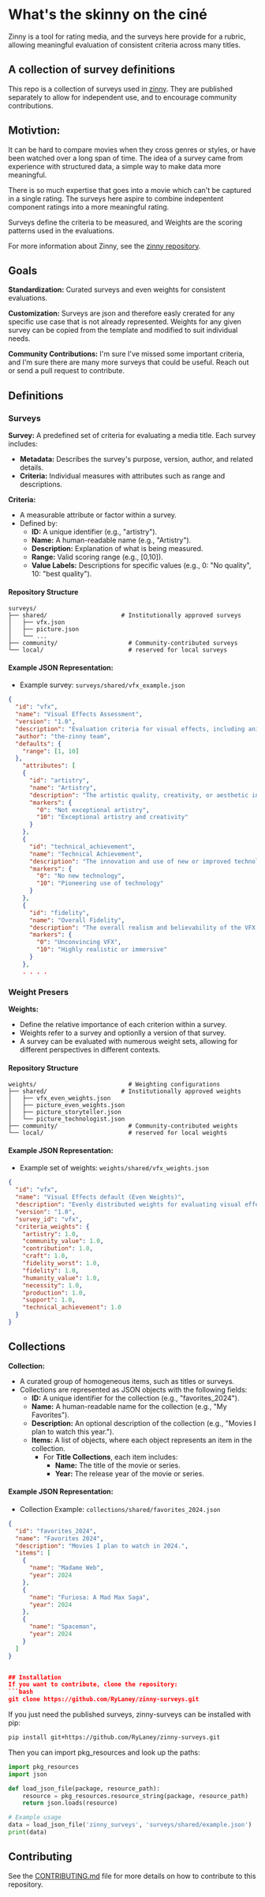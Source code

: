 #  What's the skinny on the ciné

Zinny is a tool for rating media, and the surveys here provide for a rubric, allowing meaningful evaluation of consistent criteria across many titles.

## A collection of survey definitions

This repo is a collection of surveys used in [zinny](https://github.com/RyLaney/zinny).  They are published separately to allow for independent use, and to encourage community contributions.

## Motivtion:
It can be hard to compare movies when they cross genres or styles, or have been watched over a long span of time. The idea of a survey came from experience with structured data, a simple way to make data more meaningful. 

There is so much expertise that goes into a movie which can't be captured in a single rating. The surveys here aspire to combine indepentent component ratings into a more meaningful rating.

Surveys define the criteria to be measured, and Weights are the scoring patterns used in the evaluations.

For more information about Zinny, see the [zinny repository](https://github.com/RyLaney/zinny).

## Goals

**Standardization:** Curated surveys and even weights for consistent evaluations.

**Customization:** Surveys are json and therefore easly crerated for any specific use case that is not already represented.  Weights for any given survey can be copied from the template and modified to suit individual needs.

**Community Contributions:** I'm sure I've missed some important criteria, and I'm sure there are many more surveys that could be useful.  Reach out or send a pull request to contribute.

## Definitions

### Surveys
**Survey:** A predefined set of criteria for evaluating a media title. Each survey includes:
* **Metadata:** Describes the survey's purpose, version, author, and related details.
* **Criteria:** Individual measures with attributes such as range and descriptions.

**Criteria:**
* A measurable attribute or factor within a survey.
* Defined by:
  * **ID:** A unique identifier (e.g., "artistry").
  * **Name:** A human-readable name (e.g., "Artistry").
  * **Description:** Explanation of what is being measured.
  * **Range:** Valid scoring range (e.g., [0,10]).
  * **Value Labels:** Descriptions for specific values (e.g., 0: "No quality", 10: "best quality").

#### Repository Structure

```plaintext
surveys/
├── shared/                     # Institutionally approved surveys
│   ├── vfx.json
│   ├── picture.json
│   └── ...
├── community/                    # Community-contributed surveys
└── local/                        # reserved for local surveys
```

#### Example JSON Representation:

* Example survey: `surveys/shared/vfx_example.json`
```json
{
  "id": "vfx",
  "name": "Visual Effects Assessment",
  "version": "1.0",
  "description": "Evaluation criteria for visual effects, including animation, makeup, special effects, screens (chroma and video), stunts, technical achievements, and generally anything that implements a digital workflow (CGI).",
  "author": "the-zinny team",
  "defaults": {
    "range": [1, 10]
  },
    "attributes": [
    {
      "id": "artistry",
      "name": "Artistry",
      "description": "The artistic quality, creativity, or aesthetic integration of visuals.",
      "markers": {
        "0": "Not exceptional artistry",
        "10": "Exceptional artistry and creativity"
      }
    },
    {
      "id": "technical_achievement",
      "name": "Technical Achievement",
      "description": "The innovation and use of new or improved technology.",
      "markers": {
        "0": "No new technology",
        "10": "Pioneering use of technology"
      }
    },
    {
      "id": "fidelity",
      "name": "Overall Fidelity",
      "description": "The overall realism and believability of the VFX.",
      "markers": {
        "0": "Unconvincing VFX",
        "10": "Highly realistic or immersive"
      }
    },
    . . . .
```

### Weight Presers
**Weights:**
* Define the relative importance of each criterion within a survey.
* Weights refer to a survey and optionlly a version of that survey.
* A survey can be evaluated with numerous weight sets, allowing for different perspectives in different contexts.

#### Repository Structure

```plaintext
weights/                          # Weighting configurations
├── shared/                     # Institutionally approved weights
│   ├── vfx_even_weights.json
│   ├── picture_even_weights.json
│   ├── picture_storyteller.json
│   └── picture_technologist.json
├── community/                    # Community-contributed weights
└── local/                        # reserved for local weights
```

#### Example JSON Representation:
* Example set of weights: `weights/shared/vfx_weights.json`
```json
{
  "id": "vfx",
  "name": "Visual Effects default (Even Weights)",
  "description": "Evenly distributed weights for evaluating visual effects.",
  "version": "1.0",
  "survey_id": "vfx",
  "criteria_weights": {
    "artistry": 1.0,
    "community_value": 1.0,
    "contribution": 1.0,
    "craft": 1.0,
    "fidelity_worst": 1.0,
    "fidelity": 1.0,
    "humanity_value": 1.0,
    "necessity": 1.0,
    "production": 1.0,
    "support": 1.0,
    "technical_achievement": 1.0
  }
}
```
## Collections

**Collection:**
* A curated group of homogeneous items, such as titles or surveys.
* Collections are represented as JSON objects with the following fields:
  * **ID:** A unique identifier for the collection (e.g., "favorites_2024").
  * **Name:** A human-readable name for the collection (e.g., "My Favorites").
  * **Description:** An optional description of the collection (e.g., "Movies I plan to watch this year.").
  * **Items:** A list of objects, where each object represents an item in the collection.
    * For **Title Collections**, each item includes:
      - **Name:** The title of the movie or series.
      - **Year:** The release year of the movie or series.

#### Example JSON Representation:
* Collection Example: `collections/shared/favorites_2024.json`
```json
{
  "id": "favorites_2024",
  "name": "Favorites 2024",
  "description": "Movies I plan to watch in 2024.",
  "items": [
    {
      "name": "Madame Web",
      "year": 2024
    },
    {
      "name": "Furiosa: A Mad Max Saga",
      "year": 2024
    },
    {
      "name": "Spaceman",
      "year": 2024
    }
  ]
}


## Installation
If you want to contribute, clone the repository:
```bash
git clone https://github.com/RyLaney/zinny-surveys.git
```

If you just need the published surveys, zinny-surveys can be installed with pip: 
```bash
pip install git+https://github.com/RyLaney/zinny-surveys.git
```

Then you can import pkg_resources and look up the paths:
```python
import pkg_resources
import json

def load_json_file(package, resource_path):
    resource = pkg_resources.resource_string(package, resource_path)
    return json.loads(resource)

# Example usage
data = load_json_file('zinny_surveys', 'surveys/shared/example.json')
print(data)
```

## Contributing
See the [CONTRIBUTING.md](CONTRIBUTING.md) file for more details on how to contribute to this repository.